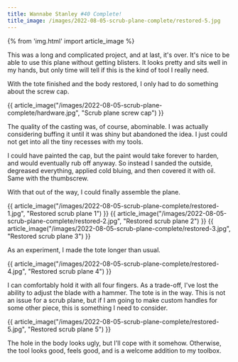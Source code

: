 ```yaml
---
title: Wannabe Stanley #40 Complete!
title_image: /images/2022-08-05-scrub-plane-complete/restored-5.jpg
---
```


{% from 'img.html' import article_image %}

This was a long and complicated project, and at last, it's over. It's nice to be able to use this plane without getting blisters. It looks pretty and sits well in my hands, but only time will tell if this is the kind of tool I really need.

<!--more-->

With the tote finished and the body restored, I only had to do something about the screw cap.

{{ article_image("/images/2022-08-05-scrub-plane-complete/hardware.jpg", "Scrub plane screw cap") }}

The quality of the casting was, of course, abominable. I was actually considering buffing it until it was shiny but abandoned the idea. I just could not get into all the tiny recesses with my tools.

I could have painted the cap, but the paint would take forever to harden, and would eventually rub off anyway. So instead I sanded the outside, degreased everything, applied cold bluing, and then covered it with oil. Same with the thumbscrew.

With that out of the way, I could finally assemble the plane.

{{ article_image("/images/2022-08-05-scrub-plane-complete/restored-1.jpg", "Restored scrub plane 1") }}
{{ article_image("/images/2022-08-05-scrub-plane-complete/restored-2.jpg", "Restored scrub plane 2") }}
{{ article_image("/images/2022-08-05-scrub-plane-complete/restored-3.jpg", "Restored scrub plane 3") }}

As an experiment, I made the tote longer than usual.

{{ article_image("/images/2022-08-05-scrub-plane-complete/restored-4.jpg", "Restored scrub plane 4") }}

 I can comfortably hold it with all four fingers. As a trade-off, I've lost the ability to adjust the blade with a hammer. The tote is in the way. This is not an issue for a scrub plane, but if I am going to make custom handles for some other piece, this is something I need to consider.

{{ article_image("/images/2022-08-05-scrub-plane-complete/restored-5.jpg", "Restored scrub plane 5") }}

The hole in the body looks ugly, but I'll cope with it somehow. Otherwise, the tool looks good, feels good, and is a welcome addition to my toolbox.
